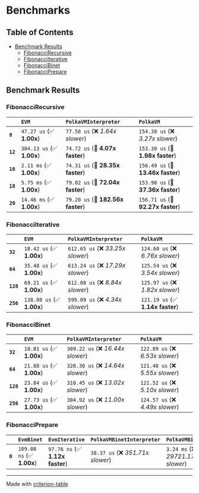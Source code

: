 # Benchmarks

## Table of Contents

- [Benchmark Results](#benchmark-results)
    - [FibonacciRecursive](#fibonaccirecursive)
    - [FibonacciIterative](#fibonacciiterative)
    - [FibonacciBinet](#fibonaccibinet)
    - [FibonacciPrepare](#fibonacciprepare)

## Benchmark Results

### FibonacciRecursive

|          | `EVM`                     | `PolkaVMInterpreter`              | `PolkaVM`                          |
|:---------|:--------------------------|:----------------------------------|:---------------------------------- |
| **`8`**  | `47.27 us` (✅ **1.00x**)  | `77.58 us` (❌ *1.64x slower*)     | `154.38 us` (❌ *3.27x slower*)     |
| **`12`** | `304.13 us` (✅ **1.00x**) | `74.72 us` (🚀 **4.07x faster**)   | `153.30 us` (🚀 **1.98x faster**)   |
| **`16`** | `2.11 ms` (✅ **1.00x**)   | `74.31 us` (🚀 **28.35x faster**)  | `156.49 us` (🚀 **13.46x faster**)  |
| **`18`** | `5.75 ms` (✅ **1.00x**)   | `79.82 us` (🚀 **72.04x faster**)  | `153.90 us` (🚀 **37.36x faster**)  |
| **`20`** | `14.46 ms` (✅ **1.00x**)  | `79.20 us` (🚀 **182.56x faster**) | `156.71 us` (🚀 **92.27x faster**)  |

### FibonacciIterative

|           | `EVM`                     | `PolkaVMInterpreter`              | `PolkaVM`                         |
|:----------|:--------------------------|:----------------------------------|:--------------------------------- |
| **`32`**  | `18.42 us` (✅ **1.00x**)  | `612.65 us` (❌ *33.25x slower*)   | `124.60 us` (❌ *6.76x slower*)    |
| **`64`**  | `35.48 us` (✅ **1.00x**)  | `613.24 us` (❌ *17.29x slower*)   | `125.54 us` (❌ *3.54x slower*)    |
| **`128`** | `69.21 us` (✅ **1.00x**)  | `612.08 us` (❌ *8.84x slower*)    | `125.97 us` (❌ *1.82x slower*)    |
| **`256`** | `138.08 us` (✅ **1.00x**) | `599.09 us` (❌ *4.34x slower*)    | `121.19 us` (✅ **1.14x faster**)  |

### FibonacciBinet

|           | `EVM`                    | `PolkaVMInterpreter`              | `PolkaVM`                         |
|:----------|:-------------------------|:----------------------------------|:--------------------------------- |
| **`32`**  | `18.81 us` (✅ **1.00x**) | `309.22 us` (❌ *16.44x slower*)   | `122.89 us` (❌ *6.53x slower*)    |
| **`64`**  | `21.88 us` (✅ **1.00x**) | `320.30 us` (❌ *14.64x slower*)   | `121.48 us` (❌ *5.55x slower*)    |
| **`128`** | `23.84 us` (✅ **1.00x**) | `310.45 us` (❌ *13.02x slower*)   | `121.52 us` (❌ *5.10x slower*)    |
| **`256`** | `27.73 us` (✅ **1.00x**) | `304.92 us` (❌ *11.00x slower*)   | `124.57 us` (❌ *4.49x slower*)    |

### FibonacciPrepare

|         | `EvmBinet`                | `EvmIterative`                  | `PolkaVMBinetInterpreter`          | `PolkaVMBinet`                     | `PolkaVMIterativeInterpreter`          | `PolkaVMIterative`                  |
|:--------|:--------------------------|:--------------------------------|:-----------------------------------|:-----------------------------------|:---------------------------------------|:----------------------------------- |
| **`0`** | `109.08 ns` (✅ **1.00x**) | `97.76 ns` (✅ **1.12x faster**) | `38.37 us` (❌ *351.71x slower*)    | `3.24 ms` (❌ *29721.17x slower*)   | `20.59 us` (❌ *188.77x slower*)        | `3.19 ms` (❌ *29220.20x slower*)    |

---
Made with [criterion-table](https://github.com/nu11ptr/criterion-table)

